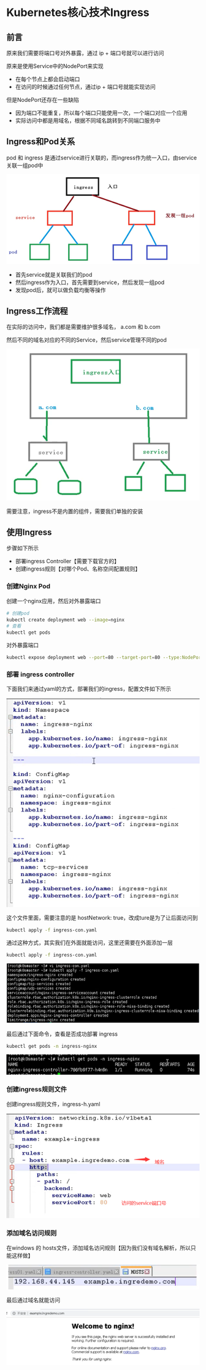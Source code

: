 # Kubernetes核心技术Ingress

## 前言

原来我们需要将端口号对外暴露，通过 ip + 端口号就可以进行访问

原来是使用Service中的NodePort来实现

- 在每个节点上都会启动端口
- 在访问的时候通过任何节点，通过ip + 端口号就能实现访问

但是NodePort还存在一些缺陷

- 因为端口不能重复，所以每个端口只能使用一次，一个端口对应一个应用
- 实际访问中都是用域名，根据不同域名跳转到不同端口服务中

## Ingress和Pod关系

pod 和 ingress 是通过service进行关联的，而ingress作为统一入口，由service关联一组pod中

![image-20201118102637839](images/image-20201118102637839.png)

- 首先service就是关联我们的pod
- 然后ingress作为入口，首先需要到service，然后发现一组pod
- 发现pod后，就可以做负载均衡等操作

## Ingress工作流程

在实际的访问中，我们都是需要维护很多域名， a.com  和  b.com

然后不同的域名对应的不同的Service，然后service管理不同的pod

![image-20201118102858617](images/image-20201118102858617.png)

需要注意，ingress不是内置的组件，需要我们单独的安装

## 使用Ingress

步骤如下所示

- 部署ingress Controller【需要下载官方的】
- 创建ingress规则【对哪个Pod、名称空间配置规则】

### 创建Nginx Pod

创建一个nginx应用，然后对外暴露端口

```bash
# 创建pod
kubectl create deployment web --image=nginx
# 查看
kubectl get pods
```

对外暴露端口

```bash
kubectl expose deployment web --port=80 --target-port=80 --type:NodePort
```

### 部署 ingress controller

下面我们来通过yaml的方式，部署我们的ingress，配置文件如下所示

![image-20201118105427248](images/image-20201118105427248.png)

这个文件里面，需要注意的是 hostNetwork: true，改成ture是为了让后面访问到

```bash
kubectl apply -f ingress-con.yaml
```

通过这种方式，其实我们在外面就能访问，这里还需要在外面添加一层

```bash
kubectl apply -f ingress-con.yaml
```

![image-20201118111256631](images/image-20201118111256631.png)

最后通过下面命令，查看是否成功部署 ingress

```bash
kubectl get pods -n ingress-nginx
```

![image-20201118111424735](images/image-20201118111424735.png)

### 创建ingress规则文件

创建ingress规则文件，ingress-h.yaml

![image-20201118111700534](images/image-20201118111700534.png)

### 添加域名访问规则

在windows 的 hosts文件，添加域名访问规则【因为我们没有域名解析，所以只能这样做】

![image-20201118112029820](images/image-20201118112029820.png)

最后通过域名就能访问

![image-20201118112212519](images/image-20201118112212519.png)
